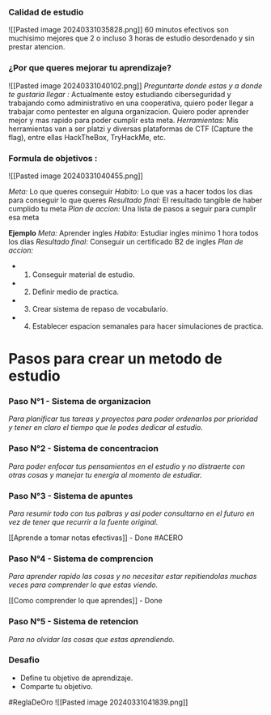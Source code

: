 ### Calidad de estudio
![[Pasted image 20240331035828.png]]
60 minutos efectivos son muchisimo mejores que 2 o incluso 3 horas de estudio desordenado y sin prestar atencion.
### ¿Por que queres mejorar tu aprendizaje?
![[Pasted image 20240331040102.png]]
*Preguntarte donde estas y a donde te gustaria llegar :* 
Actualmente estoy estudiando ciberseguridad y trabajando como administrativo en una cooperativa, quiero poder llegar a trabajar como pentester en alguna organizacion.
Quiero poder aprender mejor y mas rapido para poder cumplir esta meta.
*Herramientas:*
Mis herramientas van a ser platzi y diversas plataformas de CTF (Capture the flag), entre ellas HackTheBox, TryHackMe, etc.
### Formula de objetivos :
![[Pasted image 20240331040455.png]]

*Meta:* Lo que queres conseguir
*Habito:* Lo que vas a hacer todos los dias para conseguir lo que queres
*Resultado final:* El resultado tangible de haber cumplido tu meta
*Plan de accion:* Una lista de pasos a seguir  para cumplir esa meta 

**Ejemplo**
*Meta:* Aprender ingles
*Habito:* Estudiar ingles minimo 1 hora todos los dias
*Resultado final:* Conseguir un certificado B2 de ingles
*Plan de accion:* 
- 1. Conseguir material de estudio.
- 2. Definir medio de practica.
- 3. Crear sistema de repaso de vocabulario.
- 4. Establecer espacion semanales para hacer simulaciones de practica.

# Pasos para crear un metodo de estudio

### Paso N°1 - Sistema de organizacion
 *Para planificar tus tareas y proyectos para poder ordenarlos por prioridad y tener en claro el tiempo que le podes dedicar al estudio.*
### Paso N°2 - Sistema de concentracion 
*Para poder enfocar tus pensamientos en el estudio y no distraerte con otras cosas y manejar tu energia al momento de estudiar.*

### Paso N°3 - Sistema de apuntes
*Para resumir todo con tus palbras y asi poder consultarno en el futuro en vez de tener que recurrir a la fuente original.*

[[Aprende a tomar notas efectivas]] - Done
#ACERO 

### Paso N°4 - Sistema de comprencion
*Para aprender rapido las cosas y no necesitar estar repitiendolas muchas veces para comprender lo que estas viendo.*

[[Como comprender lo que aprendes]] - Done
### Paso N°5 - Sistema de retencion
*Para no olvidar las cosas que estas aprendiendo.*

### Desafio
- Define tu objetivo de aprendizaje.
- Comparte tu objetivo.


#ReglaDeOro 
![[Pasted image 20240331041839.png]]